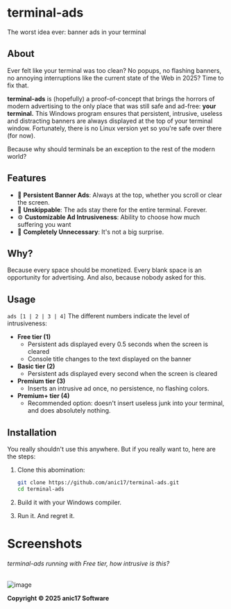 # terminal-ads  
The worst idea ever: banner ads in your terminal  

## About  
Ever felt like your terminal was too clean? No popups, no flashing banners, no annoying interruptions like the current state of the Web in 2025? Time to fix that.  

**terminal-ads** is (hopefully) a proof-of-concept that brings the horrors of modern advertising to the only place that was still safe and ad-free: **your terminal.** This Windows program ensures that persistent, intrusive, useless and distracting banners are always displayed at the top of your terminal window. Fortunately, there is no Linux version yet so you're safe over there (for now).

Because why should terminals be an exception to the rest of the modern world?  

## Features  
- 📌 **Persistent Banner Ads**: Always at the top, whether you scroll or clear the screen.  
- 🚫 **Unskippable**: The ads stay there for the entire terminal. Forever.
- ⚙️ **Customizable Ad Intrusiveness**: Ability to choose how much suffering you want
- 🤡 **Completely Unnecessary**: It's not a big surprise.  

## Why?  
Because every space should be monetized. Every blank space is an opportunity for advertising. And also, because nobody asked for this.  

## Usage

`ads [1 | 2 | 3 | 4]`
The different numbers indicate the level of intrusiveness:
- **Free tier (1)**
  - Persistent ads displayed every 0.5 seconds when the screen is cleared
  - Console title changes to the text displayed on the banner
- **Basic tier (2)**
  - Persistent ads displayed every second when the screen is cleared
- **Premium tier (3)**
  - Inserts an intrusive ad once, no persistence, no flashing colors.
- **Premium+ tier (4)**
  - Recommended option: doesn't insert useless junk into your terminal, and does absolutely nothing.

## Installation

You really shouldn't use this anywhere. But if you really want to, here are the steps:

1. Clone this abomination:  
   ```sh
   git clone https://github.com/anic17/terminal-ads.git  
   cd terminal-ads
   ```
2. Build it with your Windows compiler.

3. Run it. And regret it.

# Screenshots
###### terminal-ads running with Free tier, how intrusive is this?
![image](https://github.com/user-attachments/assets/82bc28ae-14d2-490f-9648-1c0fd498efe8)



**Copyright &copy; 2025 anic17 Software**
